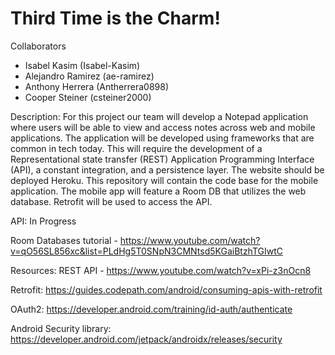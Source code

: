 # Third Time is the Charm!

Collaborators

* Isabel Kasim (Isabel-Kasim)
* Alejandro Ramirez (ae-ramirez)
* Anthony Herrera (Antherrera0898)
* Cooper Steiner (csteiner2000)

Description: For this project our team will develop a Notepad application where users will be able to view and access notes across web and mobile applications. The application will be developed using frameworks that are common in tech today. This will require the development of a Representational state transfer (REST) Application Programming Interface (API), a constant integration, and a persistence layer. The website should be deployed Heroku. This repository will contain the code base for the mobile application. The mobile app will feature a Room DB that utilizes the web database. Retrofit will be used to access the API.

API: In Progress

Room Databases tutorial - https://www.youtube.com/watch?v=qO56SL856xc&list=PLdHg5T0SNpN3CMNtsd5KGaiBtzhTGIwtC

Resources: REST API - https://www.youtube.com/watch?v=xPi-z3nOcn8

Retrofit: https://guides.codepath.com/android/consuming-apis-with-retrofit

OAuth2: https://developer.android.com/training/id-auth/authenticate

Android Security library: https://developer.android.com/jetpack/androidx/releases/security
